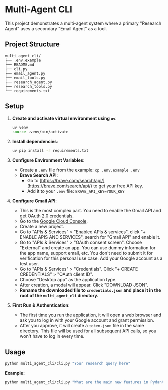 # Multi-Agent CLI

This project demonstrates a multi-agent system where a primary "Research Agent" uses a secondary "Email Agent" as a tool.

## Project Structure

```
multi_agent_cli/
├── .env.example
├── README.md
├── cli.py
├── email_agent.py
├── email_tools.py
├── research_agent.py
├── research_tools.py
└── requirements.txt
```

## Setup

1.  **Create and activate virtual environment using `uv`**:
    ```bash
    uv venv
    source .venv/bin/activate
    ```

2.  **Install dependencies**:
    ```bash
    uv pip install -r requirements.txt
    ```

3.  **Configure Environment Variables**:
    -   Create a `.env` file from the example: `cp .env.example .env`
    -   **Brave Search API**:
        -   Go to [https://brave.com/search/api/](https://brave.com/search/api/) to get your free API key.
        -   Add it to your `.env` file: `BRAVE_API_KEY=YOUR_KEY`

4.  **Configure Gmail API**:
    -   This is the most complex part. You need to enable the Gmail API and get OAuth 2.0 credentials.
    -   Go to the [Google Cloud Console](https://console.cloud.google.com/).
    -   Create a new project.
    -   Go to "APIs & Services" > "Enabled APIs & services", click "+ ENABLE APIS AND SERVICES", search for "Gmail API" and enable it.
    -   Go to "APIs & Services" > "OAuth consent screen". Choose "External" and create an app. You can use dummy information for the app name, support email, etc. You don't need to submit it for verification for this personal use case. Add your Google account as a test user.
    -   Go to "APIs & Services" > "Credentials". Click "+ CREATE CREDENTIALS" > "OAuth client ID".
    -   Choose "Desktop app" as the application type.
    -   After creation, a modal will appear. Click "DOWNLOAD JSON".
    -   **Rename the downloaded file to `credentials.json` and place it in the root of the `multi_agent_cli` directory.**

5.  **First Run & Authentication**:
    -   The first time you run the application, it will open a web browser and ask you to log in with your Google account and grant permission.
    -   After you approve, it will create a `token.json` file in the same directory. This file will be used for all subsequent API calls, so you won't have to log in every time.

## Usage

```bash
python multi_agent_cli/cli.py "Your research query here"
```

**Example:**
```bash
python multi_agent_cli/cli.py "What are the main new features in Pydantic V2? Summarize them and draft an email to the team at team@example.com"
```
